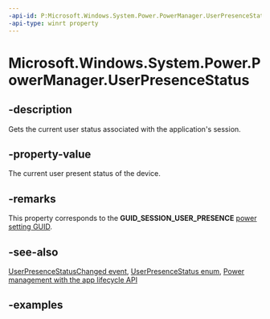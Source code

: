 ```yaml
---
-api-id: P:Microsoft.Windows.System.Power.PowerManager.UserPresenceStatus
-api-type: winrt property
---
```


# Microsoft.Windows.System.Power.PowerManager.UserPresenceStatus

<!--
public static Microsoft.Windows.System.Power.UserPresenceStatus UserPresenceStatus { get; }
-->


## -description

Gets the current user status associated with the application's session.

## -property-value

The current user present status of the device.

## -remarks

This property corresponds to the **GUID_SESSION_USER_PRESENCE** [power setting GUID](/windows/win32/power/power-setting-guids).

## -see-also

[UserPresenceStatusChanged event](powermanager_userpresencestatuschanged.md), [UserPresenceStatus enum](userpresencestatus.md), [Power management with the app lifecycle API](/windows/apps/windows-app-sdk/applifecycle/applifecycle-power)

## -examples


